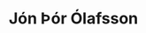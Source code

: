 ---
title: Jón Þór Ólafsson
layout: representative
lang: pl
category: parliament
banner_image: /assets/img/jon-thor.jpg
representative: jón-þór
---